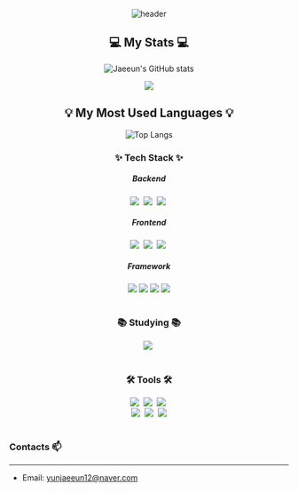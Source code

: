 <div align="middle">

![header](https://capsule-render.vercel.app/api?type=Venom&color=81BEF7&fontColor=0000FF&height=200&section=header&text=Jaeeun's%20github&fontSize=80)

## 💻 My Stats 💻

![Jaeeun's GitHub stats](https://github-readme-stats.vercel.app/api?username=yunjaeeun&show_icons=true&theme=transparent )

<a href="https://github.com/devxb/gitanimals">
  <img src="https://render.gitanimals.org/farms/{yunjaeeun}"/>
</a>

## 💡 My Most Used Languages 💡 

![Top Langs](https://github-readme-stats.vercel.app/api/top-langs/?username=yunjaeeun&title_color=0000FF&text_color=088A85&bg_color=000000&layout=compact)

</div>

<h3 align="center">✨ Tech Stack ✨</h3>
<h5 align="center">Backend</h5>
<div align="center">
  <img src="https://img.shields.io/badge/python-3670A0?style=for-the-badge&logo=python&logoColor=ffdd54" />&nbsp
  <img src="https://img.shields.io/badge/Java-17-007396?style=for-the-badge&logo=java&logoColor=white" />&nbsp
  <img src="https://img.shields.io/badge/MariaDB-003545?style=for-the-badge&logo=mariadb&logoColor=white" />&nbsp
</div>

<h5 align="center">Frontend</h5>
<div align="center">
  <img src="https://img.shields.io/badge/html5-%23E34F26.svg?style=for-the-badge&logo=html5&logoColor=white" />&nbsp
  <img src="https://img.shields.io/badge/css3-%231572B6.svg?style=for-the-badge&logo=css3&logoColor=white" />&nbsp
  <img src="https://img.shields.io/badge/javascript-%23323330.svg?style=for-the-badge&logo=javascript&logoColor=%23F7DF1E" />&nbsp
</div>

<h5 align="center">Framework</h5>
<div align="center">  
  <img src="https://img.shields.io/badge/springboot-%236DB33F.svg?style=for-the-badge&logo=springboot&logoColor=white" />
  <img src="https://img.shields.io/badge/Spring_Data_JPA-%236DB33F.svg?style=for-the-badge&logo=spring&logoColor=white" />
  <img src="https://img.shields.io/badge/vuejs-%2335495e.svg?style=for-the-badge&logo=vuedotjs&logoColor=%234FC08D" /> 
  <img src="https://img.shields.io/badge/django-092E20?style=flat-square&logo=django&logoColor=white"/>
</div>
<br>
<h3 align="center">📚 Studying 📚</h3>
<div align="center">
  <img src="https://img.shields.io/badge/react-20232a.svg?style=for-the-badge&logo=react&logoColor=61DAFB" />&nbsp
</div>

<br>

<h3 align="center">🛠 Tools 🛠</h3>
<div align="center">
  <img src="https://img.shields.io/badge/git-F05033.svg?style=for-the-badge&logo=git&logoColor=white" />&nbsp
  <img src="https://img.shields.io/badge/github-181717.svg?style=for-the-badge&logo=github&logoColor=white" />&nbsp
  <img src="https://img.shields.io/badge/Notion-F3F3F3.svg?style=for-the-badge&logo=notion&logoColor=black" />&nbsp
</div>

<div align="center">  
  <img src="https://img.shields.io/badge/figma-F24E1E.svg?style=for-the-badge&logo=figma&logoColor=white" />&nbsp
  <img src="https://img.shields.io/badge/VSCode-2C2C32.svg?style=for-the-badge&logo=visual-studio-code&logoColor=22ABF3" />&nbsp
  <img src="https://img.shields.io/badge/IntelliJ IDEA-000000?style=for-the-badge&logo=IntelliJ IDEA&logoColor=white">
</div>

<br>

### Contacts 📫
---
* Email: yunjaeeun12@naver.com

  <!--<div align=center>--

![Static Badge](https://img.shields.io/badge/Notion-%23000000?style=Notion&logo=Notion&logoColor=black&labelColor=white&color=white&link=https%3A%2F%2Fwww.notion.so%2FHOME-d94dfeed6198448da1e04908329dc961%3Fpvs%3D4)
  
![footer](https://capsule-render.vercel.app/api?type=wave&color=gradient&height=150&section=footer)

